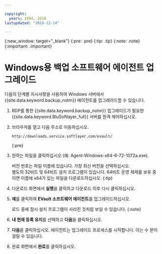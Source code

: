 ```yaml
---

copyright:
  years: 1994, 2018
lastupdated: "2018-12-14"

---
```

{:new_window: target="_blank"}
{:pre: .pre}
{:tip: .tip}
{:note: .note}
{:important: .important}

# Windows용 백업 소프트웨어 에이전트 업그레이드

다음의 단계별 지시사항을 사용하여 Windows 서버에서 {{site.data.keyword.backup_notm}} 에이전트를 업그레이드할 수 있습니다. 

1. RDP를 통한 {{site.data.keyword.backup_notm}} 업그레이드가 필요한 {{site.data.keyword.BluSoftlayer_full}} 서버를 원격 제어하십시오. 
2. 브라우저를 열고 다음 주소로 이동하십시오.
   ```
   http://downloads.service.softlayer.com/evault/
   ```
   {:pre}
3. 원하는 파일을 클릭하십시오 (예: Agent-Windows-x64-6-72-1072a.exe).

   버전 번호는 파일 이름에 있습니다. 가장 최신 버전을 선택하십시오. <br/>별도의 32비트 및 64비트 설치 프로그램이 있습니다. 64비트 운영 체제를 보유 중이면 이름에 x64가 있는 파일을 다운로드하십시오.
   {:tip}
4. 다운로드 화면에서 **실행**을 클릭하고 다운로드 이후 다시 클릭하십시오.
5. **예**를 클릭하여 **EVault 소프트웨어 에이전트**를 업그레이드하십시오.

   로드 중에 잠시 설치 프로그램이 사라진 것처럼 보일 수 있습니다.
   {:note}
6. **내 현재 등록 유지**를 선택하고 **다음**을 클릭하십시오.
7. **다음**을 클릭하십시오. 에이전트는 업그레이드 프로세스를 시작합니다. 이는 수 분이 걸릴 수 있습니다.
8. 완료 화면에서 **완료**를 클릭하십시오.
